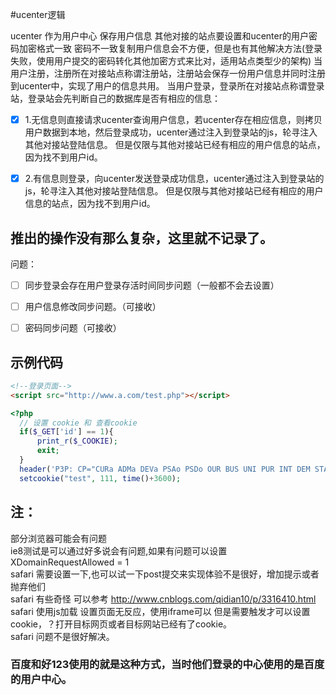 #ucenter逻辑

ucenter 作为用户中心 保存用户信息
其他对接的站点要设置和ucenter的用户密码加密格式一致
密码不一致复制用户信息会不方便，但是也有其他解决方法(登录失败，使用用户提交的密码转化其他加密方式来比对，适用站点类型少的架构)
当用户注册，注册所在对接站点称谓注册站，注册站会保存一份用户信息并同时注册到ucenter中，实现了用户的信息共用。
当用户登录，登录所在对接站点称谓登录站，登录站会先判断自己的数据库是否有相应的信息：

- [x] 1.无信息则直接请求ucenter查询用户信息，若ucenter存在相应信息，则拷贝用户数据到本地，然后登录成功，ucenter通过注入到登录站的js，轮寻注入其他对接站登陆信息。
  但是仅限与其他对接站已经有相应的用户信息的站点，因为找不到用户id。
  
- [x] 2.有信息则登录，向ucenter发送登录成功信息，ucenter通过注入到登录站的js，轮寻注入其他对接站登陆信息。
  但是仅限与其他对接站已经有相应的用户信息的站点，因为找不到用户id。

## 推出的操作没有那么复杂，这里就不记录了。
  
问题：

- [ ] 同步登录会存在用户登录存活时间同步问题（一般都不会去设置）

- [ ] 用户信息修改同步问题。（可接收）

- [ ] 密码同步问题（可接收）

## 示例代码
```html
<!--登录页面-->
<script src="http://www.a.com/test.php"></script>
```

```php
<?php
  // 设置 cookie 和 查看cookie
  if($_GET['id'] == 1){
      print_r($_COOKIE);
      exit;
  }
  header('P3P: CP="CURa ADMa DEVa PSAo PSDo OUR BUS UNI PUR INT DEM STA PRE COM NAV OTC NOI DSP COR"');
  setcookie("test", 111, time()+3600);
```

## 注：
部分浏览器可能会有问题</br>
ie8测试是可以通过好多说会有问题,如果有问题可以设置 XDomainRequestAllowed = 1 </br>
safari 需要设置一下,也可以试一下post提交来实现体验不是很好，增加提示或者抛弃他们</br>
safari 有些奇怪 可以参考 http://www.cnblogs.com/qidian10/p/3316410.html</br>
safari 使用js加载 设置页面无反应，使用iframe可以 但是需要触发才可以设置cookie，？打开目标网页或者目标网站已经有了cookie。</br>
safari 问题不是很好解决。

### 百度和好123使用的就是这种方式，当时他们登录的中心使用的是百度的用户中心。
